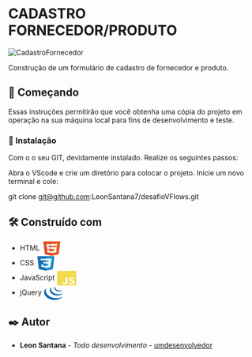  # CADASTRO FORNECEDOR/PRODUTO
![CadastroFornecedor](https://github.com/LeonSantana7/desafioVFlows/assets/104213387/12a4d27d-dc86-4c51-80ec-6750bb347e0d)

Construção de um formulário de cadastro de fornecedor e produto.

## 🚀 Começando

Essas instruções permitirão que você obtenha uma cópia do projeto em operação na sua máquina local para fins de desenvolvimento e teste.

### 🔧 Instalação

Com o o seu GIT, devidamente instalado. Realize os seguintes passos:

Abra o VScode e crie um diretório para colocar o projeto. Inicie um novo terminal e cole:

git clone git@github.com:LeonSantana7/desafioVFlows.git

## 🛠️ Construído com

* HTML <img align="center" height="30" width="40" alt="html-icon" src="https://raw.githubusercontent.com/devicons/devicon/master/icons/html5/html5-original.svg">
* CSS <img align="center" height="30" width="40" alt="css-icon" src="https://raw.githubusercontent.com/devicons/devicon/master/icons/css3/css3-original.svg">
* JavaScript <img align="center" height="30" width="40" alt="js-icon"  src="https://raw.githubusercontent.com/devicons/devicon/master/icons/javascript/javascript-plain.svg">
* jQuery <img align="center" height="30" width="40" alt="jquery-icon" src="https://raw.githubusercontent.com/devicons/devicon/master/icons/jquery/jquery-plain.svg">


## ✒️ Autor


* **Leon Santana** - *Todo desenvolvimento* - [umdesenvolvedor](https://github.com/linkParaPerfil](https://www.linkedin.com/in/leon-santana-8b5041193/))
  
